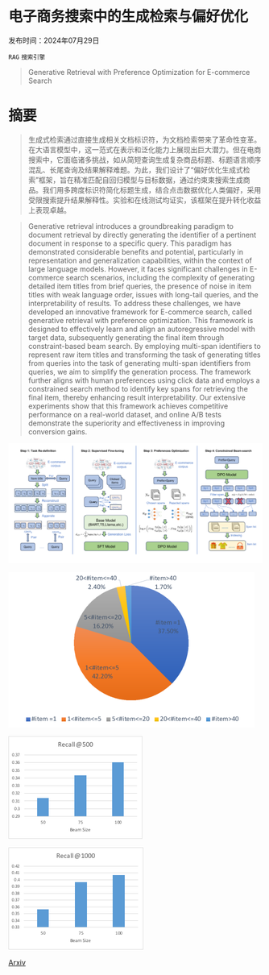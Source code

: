 # 电子商务搜索中的生成检索与偏好优化

发布时间：2024年07月29日

`RAG` `搜索引擎`

> Generative Retrieval with Preference Optimization for E-commerce Search

# 摘要

> 生成式检索通过直接生成相关文档标识符，为文档检索带来了革命性变革。在大语言模型中，这一范式在表示和泛化能力上展现出巨大潜力。但在电商搜索中，它面临诸多挑战，如从简短查询生成复杂商品标题、标题语言顺序混乱、长尾查询及结果解释难题。为此，我们设计了“偏好优化生成式检索”框架，旨在精准匹配自回归模型与目标数据，通过约束束搜索生成商品。我们用多跨度标识符简化标题生成，结合点击数据优化人类偏好，采用受限搜索提升结果解释性。实验和在线测试均证实，该框架在提升转化收益上表现卓越。

> Generative retrieval introduces a groundbreaking paradigm to document retrieval by directly generating the identifier of a pertinent document in response to a specific query. This paradigm has demonstrated considerable benefits and potential, particularly in representation and generalization capabilities, within the context of large language models. However, it faces significant challenges in E-commerce search scenarios, including the complexity of generating detailed item titles from brief queries, the presence of noise in item titles with weak language order, issues with long-tail queries, and the interpretability of results. To address these challenges, we have developed an innovative framework for E-commerce search, called generative retrieval with preference optimization. This framework is designed to effectively learn and align an autoregressive model with target data, subsequently generating the final item through constraint-based beam search. By employing multi-span identifiers to represent raw item titles and transforming the task of generating titles from queries into the task of generating multi-span identifiers from queries, we aim to simplify the generation process. The framework further aligns with human preferences using click data and employs a constrained search method to identify key spans for retrieving the final item, thereby enhancing result interpretability. Our extensive experiments show that this framework achieves competitive performance on a real-world dataset, and online A/B tests demonstrate the superiority and effectiveness in improving conversion gains.

![电子商务搜索中的生成检索与偏好优化](../../../paper_images/2407.19829/x1.png)

![电子商务搜索中的生成检索与偏好优化](../../../paper_images/2407.19829/x2.png)

![电子商务搜索中的生成检索与偏好优化](../../../paper_images/2407.19829/x3.png)

![电子商务搜索中的生成检索与偏好优化](../../../paper_images/2407.19829/x4.png)

[Arxiv](https://arxiv.org/abs/2407.19829)